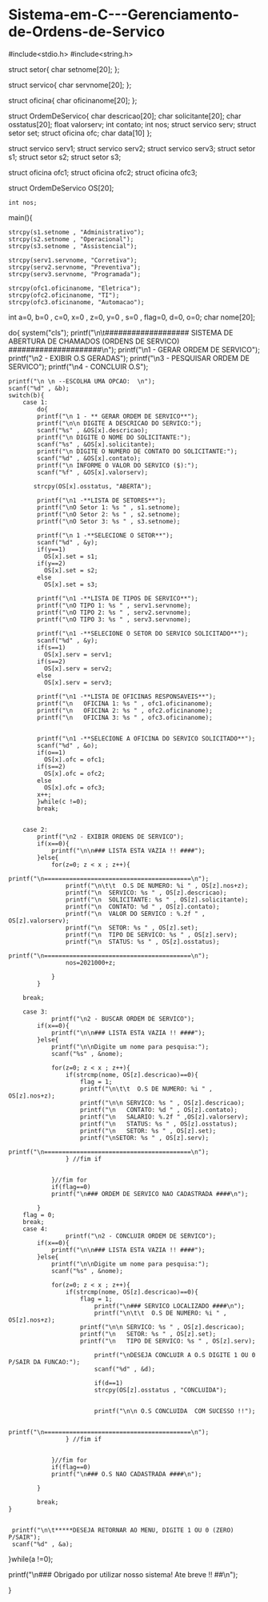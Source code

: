 # Sistema-em-C---Gerenciamento-de-Ordens-de-Servico


#include<stdio.h>
#include<string.h>

struct setor{
	char setnome[20];
};

struct servico{
	char servnome[20];
};

struct oficina{
	char oficinanome[20];
};

struct OrdemDeServico{
	char descricao[20];
	char solicitante[20];
	char osstatus[20];
	float valorserv;
	int contato;
	int nos;
	struct servico serv;
	struct setor set;
	struct oficina ofc;
	char data[10]
};

struct servico serv1;
struct servico serv2;
struct servico serv3;
struct setor s1;
struct setor s2;
struct setor s3;

struct oficina ofc1;
struct oficina ofc2;
struct oficina ofc3;




struct OrdemDeServico OS[20];

	int nos;
main(){

	strcpy(s1.setnome , "Administrativo");
	strcpy(s2.setnome , "Operacional");
	strcpy(s3.setnome , "Assistencial");
	
    strcpy(serv1.servnome, "Corretiva");
    strcpy(serv2.servnome, "Preventiva");
    strcpy(serv3.servnome, "Programada");

    strcpy(ofc1.oficinanome, "Eletrica");
    strcpy(ofc2.oficinanome, "TI");
    strcpy(ofc3.oficinanome, "Automacao");
    
int a=0, b=0 , c=0, x=0 , z=0, y=0 , s=0 , flag=0, d=0, o=0;
char nome[20];

do{
	system("cls");
	printf("\n\t################### SISTEMA DE ABERTURA DE CHAMADOS (ORDENS DE SERVICO) #####################\n");
	printf("\n1 - GERAR ORDEM DE SERVICO");
	printf("\n2 - EXIBIR O.S GERADAS");
	printf("\n3 - PESQUISAR ORDEM DE SERVICO");
	printf("\n4 - CONCLUIR O.S");
	
	printf("\n \n --ESCOLHA UMA OPCAO:  \n");
	scanf("%d" , &b);
	switch(b){
		case 1:
			do{
			printf("\n 1 - ** GERAR ORDEM DE SERVICO**");
			printf("\n\n DIGITE A DESCRICAO DO SERVICO:");
			scanf("%s" , &OS[x].descricao);
			printf("\n DIGITE O NOME DO SOLICITANTE:");
			scanf("%s" , &OS[x].solicitante);
			printf("\n DIGITE O NUMERO DE CONTATO DO SOLICITANTE:");
			scanf("%d" , &OS[x].contato);
			printf("\n INFORME O VALOR DO SERVICO ($):");
			scanf("%f" , &OS[x].valorserv);
		
		   strcpy(OS[x].osstatus, "ABERTA");

			printf("\n1 -**LISTA DE SETORES**");
			printf("\nO Setor 1: %s " , s1.setnome);
			printf("\nO Setor 2: %s " , s2.setnome);
			printf("\nO Setor 3: %s " , s3.setnome);
			
			printf("\n 1 -**SELECIONE O SETOR**");
            scanf("%d" , &y);
            if(y==1)
              OS[x].set = s1;
            if(y==2)
              OS[x].set = s2;
            else
			  OS[x].set = s3;
			
			printf("\n1 -**LISTA DE TIPOS DE SERVICO**");
			printf("\nO TIPO 1: %s " , serv1.servnome);
			printf("\nO TIPO 2: %s " , serv2.servnome);
			printf("\nO TIPO 3: %s " , serv3.servnome);
			
			printf("\n1 -**SELECIONE O SETOR DO SERVICO SOLICITADO**");
            scanf("%d" , &y);
            if(s==1)
              OS[x].serv = serv1;
            if(s==2)
              OS[x].serv = serv2;
            else
			  OS[x].serv = serv3;
			  
		    printf("\n1 -**LISTA DE OFICINAS RESPONSAVEIS**");
			printf("\n   OFICINA 1: %s " , ofc1.oficinanome);
			printf("\n   OFICINA 2: %s " , ofc2.oficinanome);
			printf("\n   OFICINA 3: %s " , ofc3.oficinanome);
		
			  
			printf("\n1 -**SELECIONE A OFICINA DO SERVICO SOLICITADO**");
            scanf("%d" , &o);
            if(o==1)
              OS[x].ofc = ofc1;
            if(s==2)
              OS[x].ofc = ofc2;
            else
			  OS[x].ofc = ofc3;
			x++;
			}while(c !=0);
			break;
			
			
		case 2:
			printf("\n2 - EXIBIR ORDENS DE SERVICO");
			if(x==0){
				printf("\n\n### LISTA ESTA VAZIA !! ####");
			}else{
				for(z=0; z < x ; z++){
				    printf("\n=========================================\n");
				    printf("\n\t\t  O.S DE NUMERO: %i " , OS[z].nos+z);
					printf("\n  SERVICO: %s " , OS[z].descricao);
				    printf("\n  SOLICITANTE: %s " , OS[z].solicitante);
                    printf("\n  CONTATO: %d " , OS[z].contato);
      	            printf("\n  VALOR DO SERVICO : %.2f " , OS[z].valorserv);
      	            printf("\n  SETOR: %s " , OS[z].set);
      	            printf("\n  TIPO DE SERVICO: %s " , OS[z].serv);
      	            printf("\n  STATUS: %s " , OS[z].osstatus);
      	            printf("\n=========================================\n");
      	          	nos=2021000+z;
      	        
				}
			}
		
		break;
		
		case 3:
				printf("\n2 - BUSCAR ORDEM DE SERVICO");
			if(x==0){
				printf("\n\n### LISTA ESTA VAZIA !! ####");
			}else{
				printf("\n\nDigite um nome para pesquisa:");
				scanf("%s" , &nome);
				
				for(z=0; z < x ; z++){
					if(strcmp(nome, OS[z].descricao)==0){
						flag = 1;
						printf("\n\t\t  O.S DE NUMERO: %i " , OS[z].nos+z);
						printf("\n\n SERVICO: %s " , OS[z].descricao);
                        printf("\n   CONTATO: %d " , OS[z].contato);
      	                printf("\n   SALARIO: %.2f " ,OS[z].valorserv);
      	                printf("\n   STATUS: %s " , OS[z].osstatus);
      	                printf("\n   SETOR: %s " , OS[z].set);
      	                printf("\nSETOR: %s " , OS[z].serv);
      	                printf("\n=========================================\n");
					} //fim if
				      

				}//fim for
				if(flag==0)
				printf("\n### ORDEM DE SERVICO NAO CADASTRADA ####\n");
			
			} 
		flag = 0;    
		break;
		case 4:
					printf("\n2 - CONCLUIR ORDEM DE SERVICO");
			if(x==0){
				printf("\n\n### LISTA ESTA VAZIA !! ####");
			}else{
				printf("\n\nDigite um nome para pesquisa:");
				scanf("%s" , &nome);
				
				for(z=0; z < x ; z++){
					if(strcmp(nome, OS[z].descricao)==0){
						flag = 1;
							printf("\n### SERVICO LOCALIZADO ####\n");
							printf("\n\t\t  O.S DE NUMERO: %i " , OS[z].nos+z);
						printf("\n\n SERVICO: %s " , OS[z].descricao);
      	                printf("\n   SETOR: %s " , OS[z].set);
      	                printf("\n   TIPO DE SERVICO: %s " , OS[z].serv);
      	                
      	                	printf("\nDESEJA CONCLUIR A O.S DIGITE 1 OU 0 P/SAIR DA FUNCAO:");
      	                	scanf("%d" , &d);
      	                	
      	                	if(d==1)
      	                	strcpy(OS[z].osstatus , "CONCLUIDA");
      	                	
      	                	
      	                	printf("\n\n O.S CONCLUIDA  COM SUCESSO !!");
      	                	
      	                printf("\n=========================================\n");
					} //fim if
				      

				}//fim for
				if(flag==0)
				printf("\n### O.S NAO CADASTRADA ####\n");
			
			} 
			
			break;
	}
	
	
     printf("\n\t*****DESEJA RETORNAR AO MENU, DIGITE 1 OU 0 (ZERO)  P/SAIR");
     scanf("%d" , &a);
     
	
}while(a !=0);

printf("\n### Obrigado por utilizar nosso sistema! Ate breve !! ##\n");



	
}


